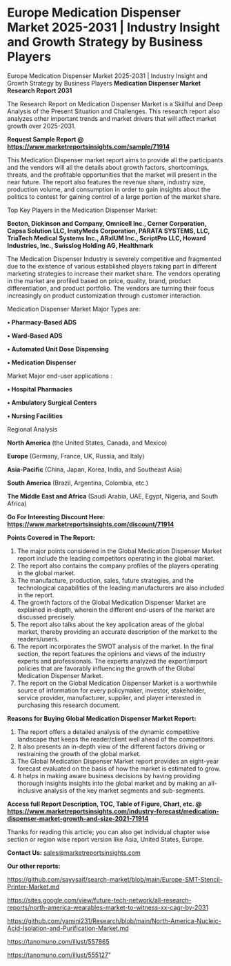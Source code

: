 # Europe Medication Dispenser Market 2025-2031 | Industry Insight and Growth Strategy by Business Players
Europe Medication Dispenser Market 2025-2031 | Industry Insight and Growth Strategy by Business Players
<strong>Medication Dispenser Market Research Report 2031</strong>

The Research Report on Medication Dispenser Market is a Skillful and Deep Analysis of the Present Situation and Challenges. This research report also analyzes other important trends and market drivers that will affect market growth over 2025-2031.

<strong>Request Sample Report @ <a href=https://www.marketreportsinsights.com/sample/71914>https://www.marketreportsinsights.com/sample/71914</a></strong>

This Medication Dispenser market report aims to provide all the participants and the vendors will all the details about growth factors, shortcomings, threats, and the profitable opportunities that the market will present in the near future. The report also features the revenue share, industry size, production volume, and consumption in order to gain insights about the politics to contest for gaining control of a large portion of the market share.

Top Key Players in the Medication Dispenser Market:

<strong>Becton, Dickinson and Company, Omnicell Inc., Cerner Corporation, Capsa Solution LLC, InstyMeds Corporation, PARATA SYSTEMS, LLC, TriaTech Medical Systems Inc., ARxIUM Inc., ScriptPro LLC, Howard Industries, Inc., Swisslog Holding AG, Healthmark</strong>

The Medication Dispenser Industry is severely competitive and fragmented due to the existence of various established players taking part in different marketing strategies to increase their market share. The vendors operating in the market are profiled based on price, quality, brand, product differentiation, and product portfolio. The vendors are turning their focus increasingly on product customization through customer interaction.

Medication Dispenser Market Major Types are:

<strong>• Pharmacy-Based ADS

• Ward-Based ADS

• Automated Unit Dose Dispensing

• Medication Dispenser</strong>

Market Major end-user applications :

<strong>• Hospital Pharmacies

• Ambulatory Surgical Centers

• Nursing Facilities</strong>

Regional Analysis

</u><strong><b>North America</b></strong> (the United States, Canada, and Mexico)

<strong><b>Europe </b></strong>(Germany, France, UK, Russia, and Italy)

<strong><b>Asia-Pacific</b></strong> (China, Japan, Korea, India, and Southeast Asia)

<strong><b>South America</b></strong> (Brazil, Argentina, Colombia, etc.)

<strong><b>The Middle East and Africa</b></strong> (Saudi Arabia, UAE, Egypt, Nigeria, and South Africa)

<strong>Go For Interesting Discount Here: <a href=https://www.marketreportsinsights.com/discount/71914>https://www.marketreportsinsights.com/discount/71914</a></strong>

<strong>Points Covered in The Report:</strong>
<ol>
  <li>The major points considered in the Global Medication Dispenser Market report include the leading competitors operating in the global market.</li>
  <li>The report also contains the company profiles of the players operating in the global market.</li>
  <li>The manufacture, production, sales, future strategies, and the technological capabilities of the leading manufacturers are also included in the report.</li>
  <li>The growth factors of the Global Medication Dispenser Market are explained in-depth, wherein the different end-users of the market are discussed precisely.</li>
  <li>The report also talks about the key application areas of the global market, thereby providing an accurate description of the market to the readers/users.</li>
  <li>The report incorporates the SWOT analysis of the market. In the final section, the report features the opinions and views of the industry experts and professionals. The experts analyzed the export/import policies that are favorably influencing the growth of the Global Medication Dispenser Market.</li>
  <li>The report on the Global Medication Dispenser Market is a worthwhile source of information for every policymaker, investor, stakeholder, service provider, manufacturer, supplier, and player interested in purchasing this research document.</li>
</ol>
<strong>Reasons for Buying Global Medication Dispenser Market Report:</strong>

<ol>
  <li>The report offers a detailed analysis of the dynamic competitive landscape that keeps the reader/client well ahead of the competitors.</li>
  <li>It also presents an in-depth view of the different factors driving or restraining the growth of the global market.</li>
  <li>The Global Medication Dispenser Market report provides an eight-year forecast evaluated on the basis of how the market is estimated to grow.</li>
  <li>It helps in making aware business decisions by having providing thorough insights insights into the global market and by making an all-inclusive analysis of the key market segments and sub-segments.</li>
</ol>
<strong>Access full Report Description, TOC, Table of Figure, Chart, etc. @ <a href=https://www.marketreportsinsights.com/industry-forecast/medication-dispenser-market-growth-and-size-2021-71914>https://www.marketreportsinsights.com/industry-forecast/medication-dispenser-market-growth-and-size-2021-71914</a></strong>


Thanks for reading this article; you can also get individual chapter wise section or region wise report version like Asia, United States, Europe.

<strong>Contact Us:</strong>
sales@marketreportsinsights.com

<strong>Our other reports:</strong>

<a href=https://github.com/sayysaif/search-market/blob/main/Europe-SMT-Stencil-Printer-Market.md>https://github.com/sayysaif/search-market/blob/main/Europe-SMT-Stencil-Printer-Market.md</a>

<a href=https://sites.google.com/view/future-tech-network/all-research-reports/north-america-wearables-market-to-witness-xx-cagr-by-2031>https://sites.google.com/view/future-tech-network/all-research-reports/north-america-wearables-market-to-witness-xx-cagr-by-2031</a>

<a href=https://github.com/yamini231/Research/blob/main/North-America-Nucleic-Acid-Isolation-and-Purification-Market.md>https://github.com/yamini231/Research/blob/main/North-America-Nucleic-Acid-Isolation-and-Purification-Market.md</a>

<a href=https://tanomuno.com/illust/557865>https://tanomuno.com/illust/557865</a>

<a href=https://tanomuno.com/illust/555127>https://tanomuno.com/illust/555127</a>"

